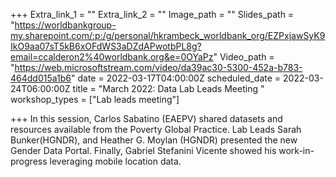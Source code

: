 +++
Extra_link_1 = ""
Extra_link_2 = ""
Image_path = ""
Slides_path = "https://worldbankgroup-my.sharepoint.com/:p:/g/personal/hkrambeck_worldbank_org/EZPxjawSyK9IkO9aa07sT5kB6xOFdWS3aDZdAPwotbPL8g?email=ccalderon2%40worldbank.org&e=0OYaPz"
Video_path = "https://web.microsoftstream.com/video/da39ac30-5300-452a-b783-464dd015a1b6"
date = 2022-03-17T04:00:00Z
scheduled_date = 2022-03-24T06:00:00Z
title = "March 2022: Data Lab Leads Meeting "
workshop_types = ["Lab leads meeting"]

+++
In this session, Carlos Sabatino (EAEPV) shared datasets and resources available from the Poverty Global Practice. Lab Leads Sarah Bunker(HGNDR), and Heather G. Moylan (HGNDR) presented the new Gender Data Portal. Finally, Gabriel Stefanini Vicente showed his work-in-progress leveraging mobile location data.
